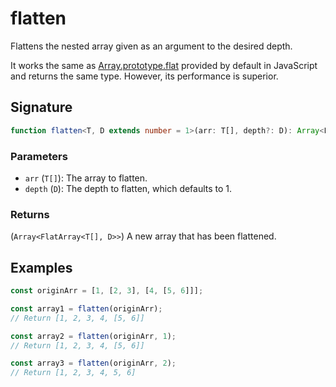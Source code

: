 # flatten

Flattens the nested array given as an argument to the desired depth.

It works the same as [Array.prototype.flat](https://developer.mozilla.org/en-US/docs/Web/JavaScript/Reference/Global_Objects/Array/flat) provided by default in JavaScript and returns the same type. However, its performance is superior.

## Signature

```typescript
function flatten<T, D extends number = 1>(arr: T[], depth?: D): Array<FlatArray<T[], D>>;
```

### Parameters

- `arr` (`T[]`): The array to flatten.
- `depth` (`D`): The depth to flatten, which defaults to 1.

### Returns

(`Array<FlatArray<T[], D>>`) A new array that has been flattened.

## Examples

```typescript
const originArr = [1, [2, 3], [4, [5, 6]]];

const array1 = flatten(originArr);
// Return [1, 2, 3, 4, [5, 6]]

const array2 = flatten(originArr, 1);
// Return [1, 2, 3, 4, [5, 6]]

const array3 = flatten(originArr, 2);
// Return [1, 2, 3, 4, 5, 6]
```
